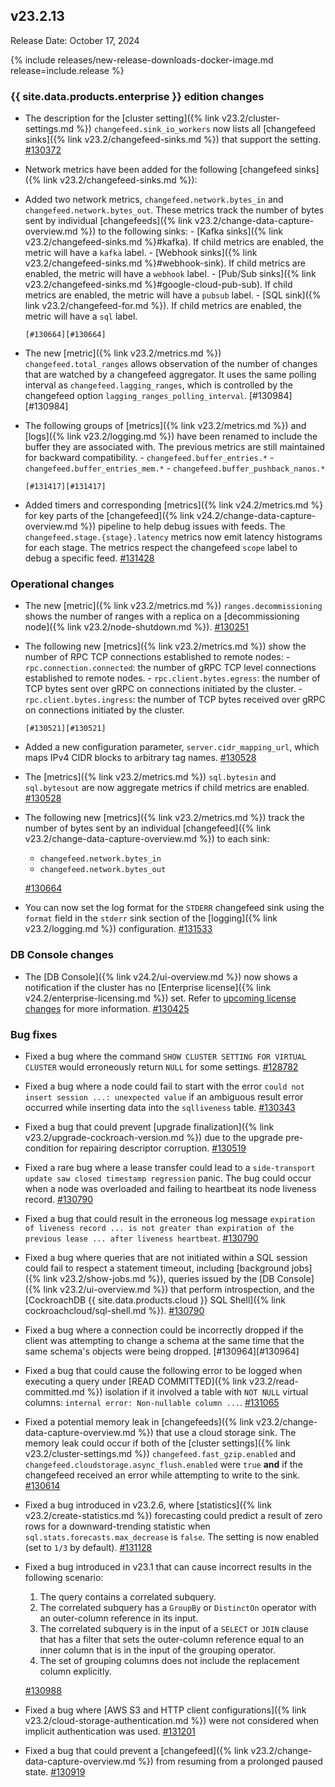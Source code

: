 ## v23.2.13

Release Date: October 17, 2024

{% include releases/new-release-downloads-docker-image.md release=include.release %}

<h3 id="v23-2-13-{{-site.data.products.enterprise-}}-edition-changes">{{ site.data.products.enterprise }} edition changes</h3>

- The description for the [cluster setting]({% link v23.2/cluster-settings.md %}) `changefeed.sink_io_workers` now lists all [changefeed sinks]({% link v23.2/changefeed-sinks.md %}) that support the setting. [#130372][#130372]
- Network metrics have been added for the following [changefeed sinks]({% link v23.2/changefeed-sinks.md %}):
- Added two network metrics, `changefeed.network.bytes_in` and `changefeed.network.bytes_out`.  These metrics track the number of bytes sent by individual [changefeeds]({% link v23.2/change-data-capture-overview.md %}) to the following sinks:
      - [Kafka sinks]({% link v23.2/changefeed-sinks.md %}#kafka). If child metrics are enabled, the metric will have a `kafka` label.
      - [Webhook sinks]({% link v23.2/changefeed-sinks.md %}#webhook-sink). If child metrics are enabled, the metric will have a `webhook` label.
      - [Pub/Sub sinks]({% link v23.2/changefeed-sinks.md %}#google-cloud-pub-sub). If child metrics are enabled, the metric will have a `pubsub` label.
      - [SQL sink]({% link v23.2/changefeed-for.md %}). If child metrics are enabled, the metric will have a `sql` label.

      [#130664][#130664]

- The new [metric]({% link v23.2/metrics.md %}) `changefeed.total_ranges` allows observation of the number of changes that are watched by a changefeed aggregator. It uses the same polling interval as `changefeed.lagging_ranges`, which is controlled by the changefeed option `lagging_ranges_polling_interval`. [#130984][#130984]
- The following groups of [metrics]({% link v23.2/metrics.md %}) and [logs]({% link v23.2/logging.md %}) have been renamed to include the buffer they are associated with. The previous metrics are still maintained for backward compatibility.
      - `changefeed.buffer_entries.*`
      - `changefeed.buffer_entries_mem.*`
      - `changefeed.buffer_pushback_nanos.*`

      [#131417][#131417]
- Added timers and corresponding [metrics]({% link v24.2/metrics.md %} for key parts of the [changefeed]({% link v24.2/change-data-capture-overview.md %}) pipeline to help debug issues with feeds. The `changefeed.stage.{stage}.latency` metrics now emit latency histograms for each stage. The metrics respect the changefeed `scope` label to debug a specific feed. [#131428][#131428]

<h3 id="v23-2-13-operational-changes">Operational changes</h3>

- The new [metric]({% link v23.2/metrics.md %}) `ranges.decommissioning` shows the number of ranges with a replica on a [decommissioning node]({% link v23.2/node-shutdown.md %}). [#130251][#130251]
- The following new [metrics]({% link v23.2/metrics.md %}) show the number of RPC TCP connections established to remote nodes:
      - `rpc.connection.connected`: the number of gRPC TCP level connections established to remote nodes.
      - `rpc.client.bytes.egress`: the number of TCP bytes sent over gRPC on connections initiated by the cluster.
      - `rpc.client.bytes.ingress`: the number of TCP bytes received over gRPC on connections initiated by the cluster.

      [#130521][#130521]
- Added a new configuration parameter, `server.cidr_mapping_url`, which maps IPv4 CIDR blocks to arbitrary tag names. [#130528][#130528]
- The [metrics]({% link v23.2/metrics.md %}) `sql.bytesin` and `sql.bytesout` are now aggregate metrics if child metrics are enabled. [#130528][#130528]
- The following new [metrics]({% link v23.2/metrics.md %}) track the number of bytes sent by an individual [changefeed]({% link v23.2/change-data-capture-overview.md %}) to each sink:
    - `changefeed.network.bytes_in`
    - `changefeed.network.bytes_out`

    [#130664][#130664]
- You can now set the log format for the `STDERR` changefeed sink using the `format` field in the `stderr` sink section of the [logging]({% link v23.2/logging.md %}) configuration. [#131533][#131533]

<h3 id="v23-2-13-db-console-changes">DB Console changes</h3>

- The [DB Console]({% link v24.2/ui-overview.md %}) now shows a notification if the cluster has no [Enterprise license]({% link v24.2/enterprise-licensing.md %}) set. Refer to [upcoming license changes](https://www.cockroachlabs.com/enterprise-license-update/) for more information. [#130425][#130425]

<h3 id="v23-2-13-bug-fixes">Bug fixes</h3>

- Fixed a bug where the command `SHOW CLUSTER SETTING FOR VIRTUAL CLUSTER` would erroneously return `NULL` for some settings. [#128782][#128782]
- Fixed a bug where a node could fail to start with the error `could not insert session ...: unexpected value` if an ambiguous result error occurred while inserting data into the `sqlliveness` table. [#130343][#130343]
- Fixed a bug that could prevent [upgrade finalization]({% link v23.2/upgrade-cockroach-version.md %}) due to the upgrade pre-condition for repairing descriptor corruption. [#130519][#130519]
- Fixed a rare bug where a lease transfer could lead to a `side-transport update saw closed timestamp regression` panic. The bug could occur when a node was overloaded and failing to heartbeat its node liveness record. [#130790][#130790]
- Fixed a bug that could result in the erroneous log message `expiration of liveness record ... is not greater than expiration of the previous lease ... after liveness heartbeat`. [#130790][#130790]
- Fixed a bug where queries that are not initiated within a SQL session could fail to respect a statement timeout, including [background jobs]({% link v23.2/show-jobs.md %}), queries issued by the [DB Console]({% link v23.2/ui-overview.md %}) that perform introspection, and the [CockroachDB {{ site.data.products.cloud }} SQL Shell]({% link cockroachcloud/sql-shell.md %}). [#130790][#130790]
- Fixed a bug where a connection could be incorrectly dropped if the client was attempting to change a schema at the same time that the same schema's objects were being dropped. [#130964][#130964]
- Fixed a bug that could cause the following error to be logged when executing a query under [READ COMMITTED]({% link v23.2/read-committed.md %}) isolation if it involved a table with `NOT NULL` virtual columns: `internal error: Non-nullable column ...`. [#131065][#131065]
- Fixed a potential memory leak in [changefeeds]({% link v23.2/change-data-capture-overview.md %}) that use a cloud storage sink. The memory leak could occur if both of the [cluster settings]({% link v23.2/cluster-settings.md %}) `changefeed.fast_gzip.enabled` and `changefeed.cloudstorage.async_flush.enabled` were `true` **and** if the changefeed received an error while attempting to write to the sink. [#130614][#130614]
- Fixed a bug introduced in v23.2.6, where [statistics]({% link v23.2/create-statistics.md %}) forecasting could predict a result of zero rows for a downward-trending statistic when `sql.stats.forecasts.max_decrease` is `false`. The setting is now enabled (set to `1/3` by default). [#131128][#131128]
- Fixed a bug introduced in v23.1 that can cause incorrect results in the following scenario:
    1. The query contains a correlated subquery.
    1. The correlated subquery has a `GroupBy` or `DistinctOn` operator with an outer-column reference in its input.
    1. The correlated subquery is in the input of a `SELECT` or `JOIN` clause that has a filter that sets the outer-column reference equal to an inner column that is in the input of the grouping operator.
    1. The set of grouping columns does not include the replacement column explicitly.

    [#130988][#130988]
- Fixed a bug where [AWS S3 and HTTP client configurations]({% link v23.2/cloud-storage-authentication.md %}) were not considered when implicit authentication was used. [#131201][#131201]
- Fixed a bug that could prevent a [changefeed]({% link v23.2/change-data-capture-overview.md %}) from resuming from a prolonged paused state. [#130919][#130919]

[#128782]: https://github.com/cockroachdb/cockroach/pull/128782
[#130251]: https://github.com/cockroachdb/cockroach/pull/130251
[#130343]: https://github.com/cockroachdb/cockroach/pull/130343
[#130372]: https://github.com/cockroachdb/cockroach/pull/130372
[#130425]: https://github.com/cockroachdb/cockroach/pull/130425
[#130519]: https://github.com/cockroachdb/cockroach/pull/130519
[#130521]: https://github.com/cockroachdb/cockroach/pull/130521
[#130528]: https://github.com/cockroachdb/cockroach/pull/130528
[#130614]: https://github.com/cockroachdb/cockroach/pull/130614
[#130664]: https://github.com/cockroachdb/cockroach/pull/130664
[#130790]: https://github.com/cockroachdb/cockroach/pull/130790
[#130919]: https://github.com/cockroachdb/cockroach/pull/130919
[#130988]: https://github.com/cockroachdb/cockroach/pull/130988
[#131065]: https://github.com/cockroachdb/cockroach/pull/131065
[#131128]: https://github.com/cockroachdb/cockroach/pull/131128
[#131201]: https://github.com/cockroachdb/cockroach/pull/131201
[#131417]: https://github.com/cockroachdb/cockroach/pull/131417
[#131428]: https://github.com/cockroachdb/cockroach/pull/131428
[#131533]: https://github.com/cockroachdb/cockroach/pull/131533
